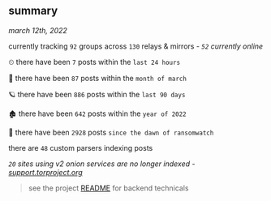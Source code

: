 
## summary
_march 12th, 2022_

currently tracking `92` groups across `130` relays & mirrors - _`52` currently online_

⏲ there have been `7` posts within the `last 24 hours`

🦈 there have been `87` posts within the `month of march`

🪐 there have been `886` posts within the `last 90 days`

🏚 there have been `642` posts within the `year of 2022`

🦕 there have been `2928` posts `since the dawn of ransomwatch`

there are `48` custom parsers indexing posts

_`20` sites using v2 onion services are no longer indexed - [support.torproject.org](https://support.torproject.org/onionservices/v2-deprecation/)_

> see the project [README](https://github.com/thetanz/ransomwatch#ransomwatch--) for backend technicals
